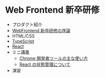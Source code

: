 # Web Frontend 新卒研修

- プロダクト紹介
- [WebFrontend 新卒研修の序論](./introduction/index.md)
- HTML/CSS
- [TypeScript](./typescript/index.md)
- [React](https://access-company.github.io/webfrontend_intro/react/)
- ミニ講義
  - [Chrome 開発者ツールの主な使い方](./miniLecture/chromeDeveloperTool/index.md)
  - [React の状態管理について](./miniLecture/stateManagementForReact/index.md)
- 演習

